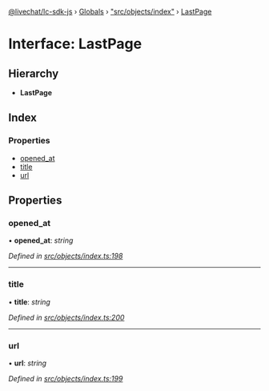 [@livechat/lc-sdk-js](../README.md) › [Globals](../globals.md) › ["src/objects/index"](../modules/_src_objects_index_.md) › [LastPage](_src_objects_index_.lastpage.md)

# Interface: LastPage

## Hierarchy

* **LastPage**

## Index

### Properties

* [opened_at](_src_objects_index_.lastpage.md#opened_at)
* [title](_src_objects_index_.lastpage.md#title)
* [url](_src_objects_index_.lastpage.md#url)

## Properties

###  opened_at

• **opened_at**: *string*

*Defined in [src/objects/index.ts:198](https://github.com/livechat/lc-sdk-js/blob/3cb601c/src/objects/index.ts#L198)*

___

###  title

• **title**: *string*

*Defined in [src/objects/index.ts:200](https://github.com/livechat/lc-sdk-js/blob/3cb601c/src/objects/index.ts#L200)*

___

###  url

• **url**: *string*

*Defined in [src/objects/index.ts:199](https://github.com/livechat/lc-sdk-js/blob/3cb601c/src/objects/index.ts#L199)*
